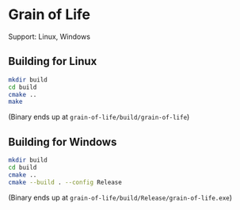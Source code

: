 # Grain of Life

Support: Linux, Windows

## Building for Linux

```bash
mkdir build
cd build
cmake ..
make
```
(Binary ends up at `grain-of-life/build/grain-of-life`)

## Building for Windows

```bash
mkdir build
cd build
cmake ..
cmake --build . --config Release
```
(Binary ends up at `grain-of-life/build/Release/grain-of-life.exe`)
